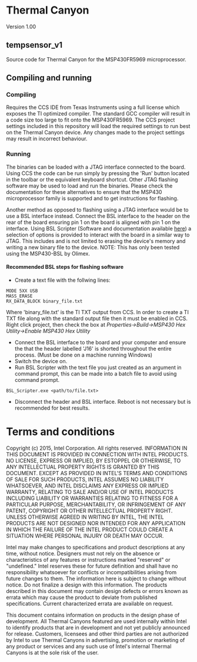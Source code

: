 # Thermal Canyon 

Version 1.00

## tempsensor_v1
Source code for Thermal Canyon for the MSP430FR5969 microprocessor.

## Compiling and running

### Compiling
Requires the CCS IDE from Texas Instruments using a full license which exposes the TI optimized compiler. The standard GCC compiler will result in a code size too large to fit onto the MSP430FR5969. The CCS project settings included in this repository will load the required settings to run best on the Thermal Canyon device. Any changes made to the project settings may result in incorrect behaviour.

### Running
The binaries can be loaded with a JTAG interface connected to the board. Using CCS the code can be run simply by pressing the 'Run' button located in the toolbar or the equivalent keyboard shortcut. Other JTAG flashing software may be used to load and run the binaries. Please check the documentation for these alternatives to ensure that the MSP430 microprocessor family is supported and to get instructions for flashing.

Another method as opposed to flashing using a JTAG interface would be to use a BSL interface instead. Connect the BSL interface to the header on the rear of the board ensuring pin 1 on the board is aligned with pin 1 on the interface. Using BSL Scripter (Software and documentation available [here](http://www.ti.com/tool/MSPBSL)) a selection of options is provided to interact with the board in a similar way to JTAG. This includes and is not limited to erasing the device's memory and writing a new binary file to the device. NOTE: This has only been tested using the MSP430-BSL by Olimex.

#### Recommended BSL steps for flashing software
* Create a text file with the follwing lines:
```
MODE 5XX USB
MASS_ERASE
RX_DATA_BLOCK binary_file.txt
```
Where 'binary_file.txt' is the TI TXT output from CCS. In order to create a TI TXT file along with the standard output file then it must be enabled in CCS. Right click project, then check the box at *Properties->Build->MSP430 Hex Utility->Enable MSP430 Hex Utility*
* Connect the BSL interface to the board and your computer and ensure the that the header labelled 'J16' is shorted throughout the entire process. (Must be done on a machine running Windows)
* Switch the device on.
* Run BSL Scripter with the text file you just created as an argument in command prompt, this can be made into a batch file to avoid using command prompt. 
```
BSL_Scripter.exe <path/to/file.txt>
```
* Disconnect the header and BSL interface. Reboot is not necessary but is recommended for best results.

# Terms and conditions 
Copyright (c) 2015, Intel Corporation. All rights reserved.
INFORMATION IN THIS DOCUMENT IS PROVIDED IN CONNECTION WITH INTEL PRODUCTS. NO LICENSE, EXPRESS OR IMPLIED,
BY ESTOPPEL OR OTHERWISE, TO ANY INTELLECTUAL PROPERTY RIGHTS IS GRANTED BY THIS DOCUMENT. EXCEPT AS PROVIDED
IN INTEL'S TERMS AND CONDITIONS OF SALE FOR SUCH PRODUCTS, INTEL ASSUMES NO LIABILITY WHATSOEVER, AND INTEL
DISCLAIMS ANY EXPRESS OR IMPLIED WARRANTY, RELATING TO SALE AND/OR USE OF INTEL PRODUCTS INCLUDING LIABILITY
OR WARRANTIES RELATING TO FITNESS FOR A PARTICULAR PURPOSE, MERCHANTABILITY, OR INFRINGEMENT OF ANY PATENT,
COPYRIGHT OR OTHER INTELLECTUAL PROPERTY RIGHT.
UNLESS OTHERWISE AGREED IN WRITING BY INTEL, THE INTEL PRODUCTS ARE NOT DESIGNED NOR INTENDED FOR ANY APPLICATION
IN WHICH THE FAILURE OF THE INTEL PRODUCT COULD CREATE A SITUATION WHERE PERSONAL INJURY OR DEATH MAY OCCUR.
 
Intel may make changes to specifications and product descriptions at any time, without notice.
Designers must not rely on the absence or characteristics of any features or instructions marked
"reserved" or "undefined." Intel reserves these for future definition and shall have no responsibility
whatsoever for conflicts or incompatibilities arising from future changes to them. The information here
is subject to change without notice. Do not finalize a design with this information.
The products described in this document may contain design defects or errors known as errata which may
cause the product to deviate from published specifications. Current characterized errata are available on request.
 
This document contains information on products in the design phase of development.
All Thermal Canyons featured are used internally within Intel to identify products
that are in development and not yet publicly announced for release.  Customers, licensees
and other third parties are not authorized by Intel to use Thermal Canyons in advertising,
promotion or marketing of any product or services and any such use of Intel's internal
Thermal Canyons is at the sole risk of the user.

